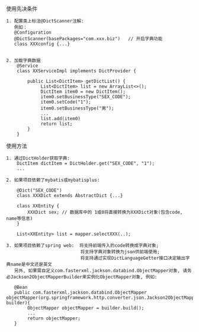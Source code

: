 使用先决条件

    1. 配置类上标注@DictScanner注解:
       例如：
       @Configuration
       @DictScanner(basePackages="com.xxx.biz")   // 开启字典功能
       class XXXconfig {...}

   
    2. 加载字典数据
        @Service
        class XXServiceImpl implements DictProvider {

            public List<DictItem> getDictList() {
                 List<DictItem> list = new ArrayList<>();
                 DictItem item0 = new DictItem();
                 item0.setBusinessType("SEX_CODE");
                 item0.setCode("1");
                 item0.setBusinessType("男");
                 ...
                 list.add(item0)
                 return list;
            }
        }
        
       
    
使用方法

    1. 通过DictHolder获取字典:
        DictItem dictItem = DictHolder.get("SEX_CODE", "1");
        ...
    
    2. 如果项目依赖了mybatis或mybatisplus: 
    
        @Dict("SEX_CODE")
        class XXXDict extends AbstractDict {...}

        class XXEntity {
            XXXDict sex; // 数据库中的 1或0将直接转换为XXXDict对象(包含code, name等信息)
        }
        
        List<XXEntity> list = mapper.selectXXX(..);

    3. 如果项目依赖了spring web:  将支持前端传入的code转换成字典对象;
                                将支持字典对象转换为json供前端使用;
                                将支持通过实现DictLanguageGetter接口决定输出字典name是中文还是英文
       另外, 如果需自定义com.fasterxml.jackson.databind.ObjectMapper对象, 请务必Jackson2ObjectMapperBuilder来实例化ObjectMapper对象, 例如:
       
       @Bean
       public com.fasterxml.jackson.databind.ObjectMapper objectMapper(org.springframework.http.converter.json.Jackson2ObjectMapperBuilder builder){
            ObjectMapper objectMapper = builder.build();
            ...
            return objectMapper;
       }

    
